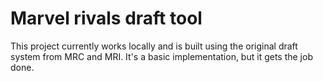 # Marvel rivals draft tool
This project currently works locally and is built using the original draft system from MRC and MRI. It's a basic implementation, but it gets the job done.


